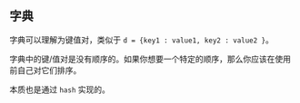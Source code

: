 ## 字典

字典可以理解为键值对，类似于 `d = {key1 : value1, key2 : value2 }`。


字典中的键/值对是没有顺序的。如果你想要一个特定的顺序，那么你应该在使用前自己对它们排序。


本质也是通过 `hash` 实现的。

